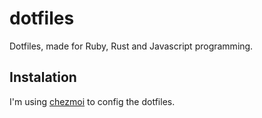 # dotfiles

Dotfiles, made for Ruby, Rust and Javascript programming.

## Instalation

I'm using [chezmoi](https://www.chezmoi.io/docs/install/) to config the dotfiles.
